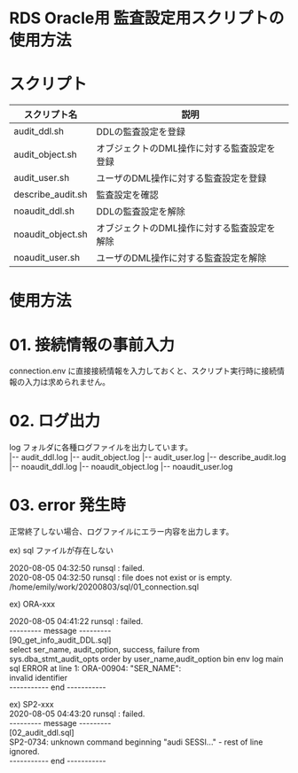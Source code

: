 # RDS Oracle用 監査設定用スクリプトの使用方法

# スクリプト

| スクリプト名 | 説明 |
| ------------- | ------------- |
| audit_ddl.sh | DDLの監査設定を登録 |
| audit_object.sh | オブジェクトのDML操作に対する監査設定を登録 |
| audit_user.sh | ユーザのDML操作に対する監査設定を登録 |
| describe_audit.sh | 監査設定を確認 |
| noaudit_ddl.sh | DDLの監査設定を解除 |
| noaudit_object.sh | オブジェクトのDML操作に対する監査設定を解除 |
| noaudit_user.sh | ユーザのDML操作に対する監査設定を解除 |

# 使用方法
# 01. 接続情報の事前入力
connection.env  に直接接続情報を入力しておくと、スクリプト実行時に接続情報の入力は求められません。


# 02. ログ出力
log フォルダに各種ログファイルを出力しています。<br>
 |-- audit_ddl.log
 |-- audit_object.log
 |-- audit_user.log
 |-- describe_audit.log
 |-- noaudit_ddl.log
 |-- noaudit_object.log
 |-- noaudit_user.log

# 03. error 発生時
正常終了しない場合、ログファイルにエラー内容を出力します。<br>

ex) sql ファイルが存在しない<br>

2020-08-05 04:32:50 runsql : failed.<br>
2020-08-05 04:32:50 runsql : file does not exist or is empty. /home/emily/work/20200803/sql/01_connection.sql<br>

ex) ORA-xxx<br>

2020-08-05 04:41:22 runsql : failed.<br>
--------- message ---------<br>
[90_get_info_audit_DDL.sql]<br>
select ser_name, audit_option, success, failure from sys.dba_stmt_audit_opts order by user_name,audit_option bin env log main sql ERROR at line 1: ORA-00904: "SER_NAME":<br> invalid identifier<br>
----------- end -----------<br>

ex) SP2-xxx<br>
2020-08-05 04:43:20 runsql : failed.<br>
--------- message ---------<br>
[02_audit_ddl.sql]<br>
SP2-0734: unknown command beginning "audi SESSI..." - rest of line ignored.<br>
----------- end -----------

